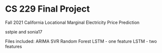 # CS 229 Final Project
Fall 2021
California Locational Marginal Electricity Price
Prediction

sstpie and sonia17

Files included:
ARIMA
SVR
Random Forest
LSTM - one feature
LSTM - two features
